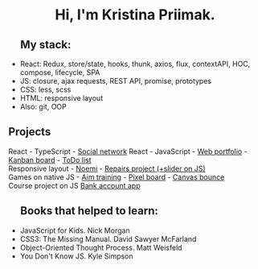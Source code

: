 <h1 align="center">Hi, I'm Kristina Priimak.</h1>

<ul>
<h2>My stack:</h2>
<li>React: Redux, store/state, hooks, thunk, axios, flux, contextAPI, HOC, compose, lifecycle, SPA</li>
<li>JS: closure, ajax requests, REST API, promise, prototypes</li>
<li>CSS: less, scss</li>
<li>HTML: responsive layout</li>
<li>Also: git, OOP</li>
</ul>

<h2>Projects</h2>
React - TypeScript
- <a href="https://github.com/KrisPrymak/forest_network">Social network</a>
React - JavaScript
- <a href="https://krisprymak.github.io/portfolio_react/">Web portfolio</a>
- <a href="https://krisprymak.github.io/kanban_react/">Kanban board</a>
- <a href="https://krisprymak.github.io/todo_list">ToDo list</a>
<br>
Responsive layout
- <a href="https://krisprymak.github.io/Noemi/">Noemi</a>
- <a href="https://krisprymak.github.io/repairs_project/">Repairs project (+slider on JS)</a>
<br>
Games on native JS
- <a href="https://krisprymak.github.io/aim_training/">Aim training</a>
- <a href="https://krisprymak.github.io/contentGeneration/">Pixel board</a>
- <a href="https://krisprymak.github.io/Bounce/">Canvas bounce</a>
<br>
Course project on JS <a href="https://github.com/KrisPrymak/bank_account_app/">Bank account app</a>

<ul> 
<h2>Books that helped to learn:</h2>
<li>JavaScript for Kids. Nick Morgan</li>
<li>CSS3: The Missing Manual. David Sawyer McFarland</li>
<li>Object-Oriented Thought Process. Matt Weisfeld </li>
<li>You Don't Know JS. Kyle Simpson</li>
</ul> 
